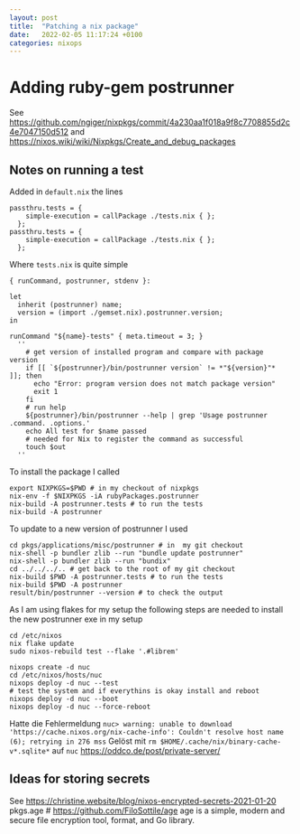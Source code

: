 ```yaml
---
layout: post
title:  "Patching a nix package"
date:   2022-02-05 11:17:24 +0100
categories: nixops
---
```


# Adding ruby-gem postrunner

See https://github.com/ngiger/nixpkgs/commit/4a230aa1f018a9f8c7708855d2c4e7047150d512
and https://nixos.wiki/wiki/Nixpkgs/Create_and_debug_packages


## Notes on running a test

Added in `default.nix` the lines 

```
passthru.tests = {
    simple-execution = callPackage ./tests.nix { };
  };
passthru.tests = {
    simple-execution = callPackage ./tests.nix { };
  };
```

Where `tests.nix` is quite simple

```
{ runCommand, postrunner, stdenv }:

let
  inherit (postrunner) name;
  version = (import ./gemset.nix).postrunner.version;
in

runCommand "${name}-tests" { meta.timeout = 3; }
  ''
    # get version of installed program and compare with package version
    if [[ `${postrunner}/bin/postrunner version` != *"${version}"*  ]]; then
      echo "Error: program version does not match package version"
      exit 1
    fi
    # run help
    ${postrunner}/bin/postrunner --help | grep 'Usage postrunner .command. .options.'
    echo All test for $name passed
    # needed for Nix to register the command as successful
    touch $out
  ''
```

To install the package I called
```
export NIXPKGS=$PWD # in my checkout of nixpkgs
nix-env -f $NIXPKGS -iA rubyPackages.postrunner
nix-build -A postrunner.tests # to run the tests
nix-build -A postrunner
```

To update to a new version of postrunner I used
```
cd pkgs/applications/misc/postrunner # in  my git checkout
nix-shell -p bundler zlib --run "bundle update postrunner"
nix-shell -p bundler zlib --run "bundix"
cd ../../../.. # get back to the root of my git checkout
nix-build $PWD -A postrunner.tests # to run the tests
nix-build $PWD -A postrunner
result/bin/postrunner --version # to check the output
```

As I am using flakes for my setup the following steps are needed to install the
new postrunner exe in my setup
```
cd /etc/nixos
nix flake update
sudo nixos-rebuild test --flake '.#librem'
```

```
nixops create -d nuc
cd /etc/nixos/hosts/nuc
nixops deploy -d nuc --test
# test the system and if everythins is okay install and reboot
nixops deploy -d nuc --boot
nixops deploy -d nuc --force-reboot
```

Hatte die Fehlermeldung `nuc> warning: unable to download 'https://cache.nixos.org/nix-cache-info': Couldn't resolve host name (6); retrying in 276 mss`
Gelöst mit `rm $HOME/.cache/nix/binary-cache-v*.sqlite*` auf `nuc`
https://oddco.de/post/private-server/

## Ideas for storing secrets

See https://christine.website/blog/nixos-encrypted-secrets-2021-01-20
    pkgs.age # https://github.com/FiloSottile/age 
    age is a simple, modern and secure file encryption tool, format, and Go library.
